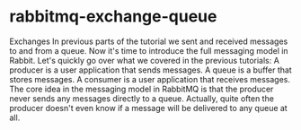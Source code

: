 # rabbitmq-exchange-queue
Exchanges  In previous parts of the tutorial we sent and received messages to and from a queue. Now it's time to introduce the full messaging model in Rabbit.  Let's quickly go over what we covered in the previous tutorials:      A producer is a user application that sends messages.     A queue is a buffer that stores messages.     A consumer is a user application that receives messages.  The core idea in the messaging model in RabbitMQ is that the producer never sends any messages directly to a queue. Actually, quite often the producer doesn't even know if a message will be delivered to any queue at all.
